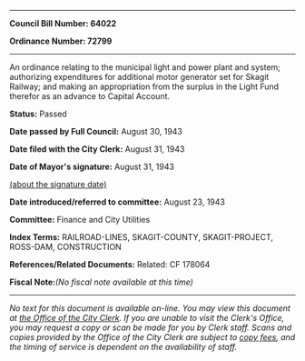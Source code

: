 

********

**Council Bill Number: 64022**
   
**Ordinance Number: 72799**
********

 An ordinance relating to the municipal light and power plant and system; authorizing expenditures for additional motor generator set for Skagit Railway; and making an appropriation from the surplus in the Light Fund therefor as an advance to Capital Account.

**Status:** Passed
   
**Date passed by Full Council:** August 30, 1943
   
**Date filed with the City Clerk:** August 31, 1943
   
**Date of Mayor's signature:** August 31, 1943
   
[(about the signature date)](/~public/approvaldate.htm)
   
   
   
**Date introduced/referred to committee:** August 23, 1943
   
**Committee:** Finance and City Utilities
   
   
**Index Terms:** RAILROAD-LINES, SKAGIT-COUNTY, SKAGIT-PROJECT, ROSS-DAM, CONSTRUCTION

**References/Related Documents:** Related: CF 178064

**Fiscal Note:**_(No fiscal note available at this time)_
********

_No text for this document is available on-line. You may view this document at [the Office of the City Clerk](http://www.seattle.gov/leg/clerk/contactUs.htm). If you are unable to visit the Clerk's Office, you may request a copy or scan be made for you by Clerk staff. Scans and copies provided by the Office of the City Clerk are subject to [copy fees](http://clerk.seattle.gov/~public/clerkfees.htm), and the timing of service is dependent on the availability of staff._

